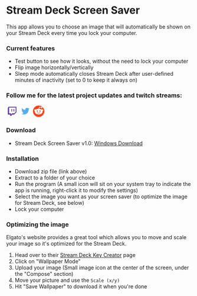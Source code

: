 # Stream Deck Screen Saver

This app allows you to choose an image that will automatically be shown on your Stream Deck every time you lock your computer.  

### Current features

- Test button to see how it looks, without the need to lock your computer
- Flip image horizontally/vertically
- Sleep mode automatically closes Stream Deck after user-defined minutes of inactivity (set to 0 to keep it always on)

### Follow me for the latest project updates and twitch streams:  
<a href="https://www.twitch.tv/barraider/" alt="@BarRaider"><img src="/images/twitch.png" height="32" width="32"/></a> 
<a href="https://twitter.com/realBarRaider" alt="@realBarRaider"><img src="/images/brtwit.png" height="32" width="32"/></a> 
<a href="https://www.reddit.com/user/BarRaider" alt="@BarRaider"><img src="/images/brred.png" height="32" width="32"/></a> 



### Download

* Stream Deck Screen Saver v1.0: [Windows Download](/utils/SDScreenSaver-v1.0.zip)	

### Installation

- Download zip file (link above)
- Extract to a folder of your choice
- Run the program (A small icon will sit on your system tray to indicate the app is running, right-click it to modify the settings)
- Select the image you want as your screen saver (to optimize the image for Stream Deck, see below)
- Lock your computer

### Optimizing the image

Elgato's website provides a great tool which allows you to move and scale your image so it's optimized for the Stream Deck.
1. Head over to their [Stream Deck Key Creator](https://www.elgato.com/en/gaming/keycreator) page
2. Click on "Wallpaper Mode"
3. Upload your image (Small image icon at the center of the screen, under the "Compose" section)
4. Move your picture and use the `Scale (x/y)`
5. Hit "Save Wallpaper" to download it when you're done

